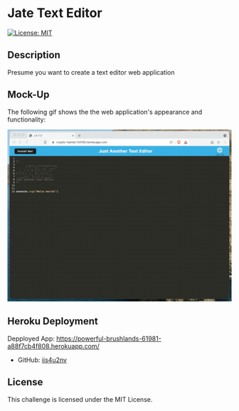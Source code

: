 # Jate Text Editor

[![License: MIT](https://img.shields.io/badge/License-MIT-brightgreen.svg)](https://opensource.org/licenses/MIT)

## Description

Presume you want to create a text editor web application

## Mock-Up

The following gif shows the the web application's appearance and functionality:

![Alt text](https://github.com/iis4u2nv/jate-text-19/blob/main/Assets/00-demo.gif)


## Heroku Deployment

Depployed App: https://powerful-brushlands-61981-a88f7cb4f808.herokuapp.com/

- GitHub: [iis4u2nv](https://github.com/iis4u2nv/jate-text-19)

## License

This challenge is licensed under the MIT License.
